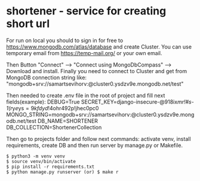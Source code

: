 # shortener - service for creating short url

For run on local you should to sign in for free to https://www.mongodb.com/atlas/database and create Cluster. 
You can use temporary email from https://temp-mail.org/ or your own email.

Then Button "Connect" --> "Connect using MongoDbCompass" --> Download and install.
Finally you need to connect to Cluster and get from MongoDB connection string like:
"mongodb+srv://samartsevihorv:<YOURPASSWORD>@cluster0.ysdzv9e.mongodb.net/test"

Then needed to create .env file in the root of project and fill next fields(example):
DEBUG=True
SECRET_KEY=django-insecure-@918ix*mr!#s-1(r*y*e*ys$=9kfdyd!$4ohr492p!jhec0pc0
MONGO_STRING=mongodb+srv://samartsevihorv:<YOURPASSWORD>@cluster0.ysdzv9e.mongodb.net/test
DB_NAME=SHORTENER
DB_COLLECTION=ShortenerCollection

Then go to projects folder and follow next commands: activate venv, install requirements, 
create DB and then run server by manage.py or Makefile.
```
$ python3 -m venv venv
$ source venv/bin/activate
$ pip install -r requirements.txt
$ python manage.py runserver (or) $ make r
```





